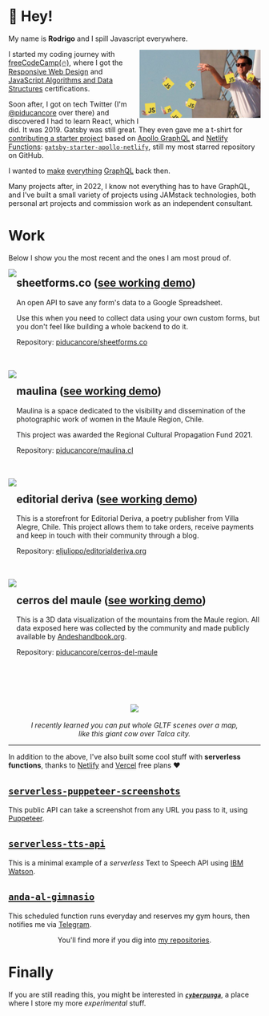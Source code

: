 # 👋 Hey!

My name is **Rodrigo** and I spill Javascript everywhere.

<img style="width: 48%;" align="right" src="https://raw.githubusercontent.com/piducancore/piducancore/main/wolf-of-javascript.png">

I started my coding journey with [freeCodeCamp(🔥)](https://www.freecodecamp.org), where I got the [Responsive Web Design](https://www.freecodecamp.org/certification/piducancore/responsive-web-design) and [JavaScript Algorithms and Data Structures](https://www.freecodecamp.org/certification/piducancore/javascript-algorithms-and-data-structures) certifications.

Soon after, I got on tech Twitter (I'm [@piducancore](https://twitter.com/piducancore) over there) and discovered I had to learn React, which I did. It was 2019. Gatsby was still great. They even gave me a t-shirt for [contributing a starter project](https://github.com/gatsbyjs/gatsby/pull/16117) based on [Apollo GraphQL](https://www.apollographql.com/) and [Netlify Functions](https://www.netlify.com/products/functions/): [`gatsby-starter-apollo-netlify`](https://github.com/piducancore/gatsby-starter-apollo-netlify), still my most starred repository on GitHub.

I wanted to [make]() [everything](https://github.com/piducancore/datasets-graphql) [GraphQL](https://github.com/piducancore/sheetpoetry.xyz) back then.

Many projects after, in 2022, I know not everything has to have GraphQL, and I've built a small variety of projects using JAMstack technologies, both personal art projects and commission work as an independent consultant.

# Work

Below I show you the most recent and the ones I am most proud of.

<img height="180" align="left" src="https://user-images.githubusercontent.com/11337928/185335746-e6a34359-e292-4a11-87a2-6674ea0eea51.png">

## sheetforms.co ([see working demo](https://sheetforms.co))

An open API to save any form's data to a Google Spreadsheet.

Use this when you need to collect data using your own custom forms, but you don't feel like building a whole backend to do it.

Repository: [piducancore/sheetforms.co](https://github.com/piducancore/sheetforms.co)

<br>
<br>

<img height="180" align="left" src="https://user-images.githubusercontent.com/11337928/185336913-4d0fea91-eec2-4de4-8a9d-599b636a3eb0.png">

## maulina ([see working demo](https://maulina.cl))

Maulina is a space dedicated to the visibility and dissemination of the photographic work of women in the Maule Region, Chile.

This project was awarded the Regional Cultural Propagation Fund 2021.

Repository: [piducancore/maulina.cl](https://github.com/piducancore/maulina.cl)

<br>
<br>

<img height="180" align="left" src="https://user-images.githubusercontent.com/11337928/185353947-2b16f259-ae55-4816-a450-af05e87ae186.png">

## editorial deriva ([see working demo](https://www.editorialderiva.org))

This is a storefront for Editorial Deriva, a poetry publisher from Villa Alegre, Chile. This project allows them to take orders, receive payments and keep in touch with their community through a blog.

Repository: [eljuliopo/editorialderiva.org](https://github.com/eljuliopo/editorialderiva.org)

<br>
<br>

<img height="180" align="left" src="https://user-images.githubusercontent.com/11337928/185336428-1d705157-884f-42d4-90d6-8e84449b75ec.png">

## cerros del maule ([see working demo](https://cerros-del-maule.vercel.app))

This is a 3D data visualization of the mountains from the Maule region. All data exposed here was collected by the community and made publicly available by [Andeshandbook.org](https://www.andeshandbook.org).

Repository: [piducancore/cerros-del-maule](https://github.com/piducancore/cerros-del-maule)

<br>
<br>
<br>
<br>

<p align="center">
  <img src="https://user-images.githubusercontent.com/11337928/185349410-3557570a-4dc6-4103-a72e-e31f3c437db0.gif">
</p>
<p align="middle">
  <i>I recently learned you can put whole GLTF scenes over a map,<br>like this giant cow over Talca city.</i>
</p>

<hr>

In addition to the above, I've also built some cool stuff with **serverless functions**, thanks to [Netlify](https://www.netlify.com) and [Vercel](https://www.vercel.com) free plans ❤️

## [`serverless-puppeteer-screenshots`](https://github.com/piducancore/serverless-puppeteer-screenshots)

This public API can take a screenshot from any URL you pass to it, using [Puppeteer](https://pptr.dev).

## [`serverless-tts-api`](https://github.com/piducancore/serverless-tts-api)

This is a minimal example of a _serverless_ Text to Speech API using [IBM Watson](https://www.ibm.com/cloud/watson-text-to-speech).

## [`anda-al-gimnasio`](https://github.com/piducancore/anda-al-gimnasio)

This scheduled function runs everyday and reserves my gym hours, then notifies me via [Telegram](https://www.telegram.org).

<p align="center">
  You'll find more if you dig into <a href="https://github.com/piducancore?tab=repositories">my repositories</a>.
</p>

# Finally

If you are still reading this, you might be interested in [***`cyberpunga`***](https://github.com/cyberpunga), a place where I store my more _experimental_ stuff.

<!--
**piducancore/piducancore** is a ✨ _special_ ✨ repository because its `README.md` (this file) appears on your GitHub profile.

Here are some ideas to [get you started:]()

- 🔭 I’m currently working on ...
- 🌱 I’m currently learning ...
- 👯 I’m looking to collaborate on ...
- 🤔 I’m looking for help with ...
- 💬 Ask me about ...
- 📫 How to reach me: ...
- 😄 Pronouns: ...
- ⚡ Fun fact: ...
-->
